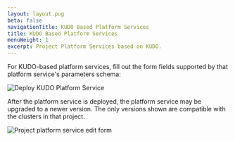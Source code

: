 ```yaml
---
layout: layout.pug
beta: false
navigationTitle: KUDO Based Platform Services
title: KUDO Based Platform Services
menuWeight: 1
excerpt: Project Platform Services based on KUDO.
---
```

For KUDO-based platform services, fill out the form fields supported by that platform service's parameters schema:

![Deploy KUDO Platform Service](/dkp/kommander/1.3/img/project-catalog-deploy-kudo.png)

After the platform service is deployed, the platform service may be upgraded to a newer version. The only versions shown are compatible with the clusters in that project.

![Project platform service edit form](/dkp/kommander/1.3/img/project-catalog-addon-edit.png)
